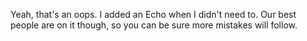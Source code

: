 Yeah, that's an oops. I added an Echo when I didn't need to. Our best people are on it though, so you can be sure more mistakes will follow.